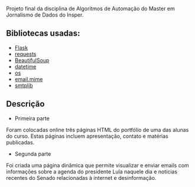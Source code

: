 Projeto final da disciplina de Algoritmos de Automação do Master em Jornalismo de Dados do Insper.

## Bibliotecas usadas:
- [Flask](https://flask.palletsprojects.com/en/3.0.x/)
- [requests](https://requests.readthedocs.io/en/latest/) 
- [BeautifulSoup](https://beautiful-soup-4.readthedocs.io/en/latest/)
- [datetime](https://docs.python.org/pt-br/3/library/datetime.html)
- [os](https://docs.python.org/pt-br/3/library/os.html)
- [email.mime](https://docs.python.org/pt-br/3.7/library/email.mime.html)
- [smtplib](https://docs.python.org/3/library/smtplib.html)

## Descrição

- Primeira parte
  
Foram colocadas online três páginas HTML do portfólio de uma das alunas do curso. Estas páginas incluem apresentação, contato e matérias publicadas.

- Segunda parte
  
Foi criada uma página dinâmica que permite visualizar e enviar emails com informações sobre a agenda do presidente Lula naquele dia e notícias recentes do Senado relacionadas à internet e desinformação.
